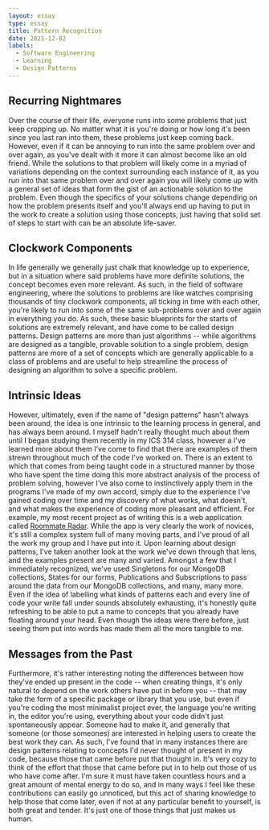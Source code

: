 ```yaml
---
layout: essay
type: essay
title: Pattern Recognition
date: 2021-12-02
labels:
  - Software Engineering
  - Learning
  - Design Patterns
---
```

## Recurring Nightmares
Over the course of their life, everyone runs into some problems that just keep cropping up. 
No matter what it is you're doing or how long it's been since you last ran into them, these problems just keep coming back.
However, even if it can be annoying to run into the same problem over and over again, as you've dealt with it more it can almost become like an old friend.
While the solutions to that problem will likely come in a myriad of variations depending on the context surrounding each instance of it, as you run into that same problem over and over again you will likely come up with a general set of ideas that form the gist of an actionable solution to the problem.
Even though the specifics of your solutions change depending on how the problem presents itself and you'll always end up having to put in the work to create a solution using those concepts, just having that solid set of steps to start with can be an absolute life-saver.
## Clockwork Components
In life generally we generally just chalk that knowledge up to experience, but in a situation where said problems have more definite solutions, the concept becomes even more relevant.
As such, in the field of software engineering, where the solutions to problems are like watches comprising thousands of tiny clockwork components, all ticking in time with each other, you're likely to run into some of the same sub-problems over and over again in everything you do.
As such, these basic blueprints for the starts of solutions are extremely relevant, and have come to be called design patterns.
Design patterns are more than just algorithms -- while algorithms are designed as a tangible, provable solution to a single problem, design patterns are more of a set of concepts which are generally applicable to a class of problems and are useful to help streamline the process of designing an algorithm to solve a specific problem.
## Intrinsic Ideas
However, ultimately, even if the name of "design patterns" hasn't always been around, the idea is one intrinsic to the learning process in general, and has always been around.
I myself hadn't really thought much about them until I began studying them recently in my ICS 314 class, however a I've learned more about them I've come to find that there are examples of them strewn throughout much of the code I've worked on.
There is an extent to which that comes from being taught code in a structured manner by those who have spent the time doing this more abstract analysis of the process of problem solving, however I've also come to instinctively apply them in the programs I've made of my own accord, simply due to the experience I've gained coding over time and my discovery of what works, what doesn't, and what makes the experience of coding more pleasant and efficient.
For example, my most recent project as of writing this is a web application called [Roommate Radar](https://roommate-radar.github.io).
While the app is very clearly the work of novices, it's still a complex system full of many moving parts, and I've proud of all the work my group and I have put into it.
Upon learning about design patterns, I've taken another look at the work we've down through that lens, and the examples present are many and varied.
Amongst a few that I immediately recognized, we've used Singletons for our MongoDB collections, States for our forms, Publications and Subscriptions to pass around the data from our MongoDB collections, and many, many more.
Even if the idea of labelling what kinds of patterns each and every line of code your write fall under sounds absolutely exhausting, it's honestly quite refreshing to be able to put a name to concepts that you already have floating around your head.
Even though the ideas were there before, just seeing them put into words has made them all the more tangible to me.
## Messages from the Past
Furthermore, it's rather interesting noting the differences between how they've ended up present in the code -- when creating things, it's only natural to depend on the work others have put in before you -- that may take the form of a specific package or library that you use, but even if you're coding the most minimalist project ever, the language you're writing in, the editor you're using, everything about your code didn't just spontaneously appear.
Someone had to make it, and generally that someone (or those someones) are interested in helping users to create the best work they can. As such, I've found that in many instances there are design patterns relating to concepts I'd never thought of present in my code, because those that came before put that thought in.
It's very cozy to think of the effort that those that came before put in to help out those of us who have come after. 
I'm sure it must have taken countless hours and a great amount of mental energy to do so, and in many ways I feel like these contributions can easily go unnoticed, but this act of sharing knowledge to help those that come later, even if not at any particular benefit to yourself, is both great and tender.
It's just one of those things that just makes us human.
